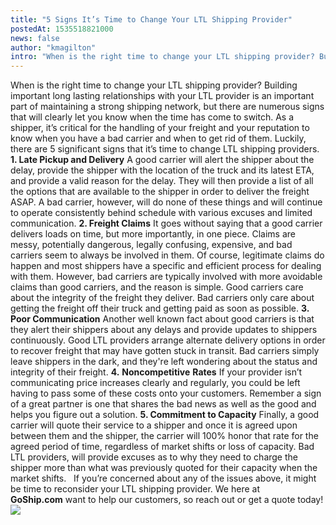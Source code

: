 ```yaml
---
title: "5 Signs It’s Time to Change Your LTL Shipping Provider"
postedAt: 1535518821000
news: false
author: "kmagilton"
intro: "When is the right time to change your LTL shipping provider? Building important long lasting relationships with your LTL provider is an important part of maintaining a strong shipping network, but there are numerous signs that will clearly let you know when the time has come to switch. As a shipper, it’s critical for the handling of your freight and your reputation to know when you have a bad carrier and when to get rid of them. Luckily, there are 5 significant signs that it’s time to change LTL shipping pr"
---
```

When is the right time to change your LTL shipping provider? Building important long lasting relationships with your LTL provider is an important part of maintaining a strong shipping network, but there are numerous signs that will clearly let you know when the time has come to switch. As a shipper, it’s critical for the handling of your freight and your reputation to know when you have a bad carrier and when to get rid of them. Luckily, there are 5 significant signs that it’s time to change LTL shipping providers. **1\. Late Pickup and Delivery** A good carrier will alert the shipper about the delay, provide the shipper with the location of the truck and its latest ETA, and provide a valid reason for the delay. They will then provide a list of all the options that are available to the shipper in order to deliver the freight ASAP. A bad carrier, however, will do none of these things and will continue to operate consistently behind schedule with various excuses and limited communication. **2\. Freight Claims** It goes without saying that a good carrier delivers loads on time, but more importantly, in one piece. Claims are messy, potentially dangerous, legally confusing, expensive, and bad carriers seem to always be involved in them. Of course, legitimate claims do happen and most shippers have a specific and efficient process for dealing with them. However, bad carriers are typically involved with more avoidable claims than good carriers, and the reason is simple. Good carriers care about the integrity of the freight they deliver. Bad carriers only care about getting the freight off their truck and getting paid as soon as possible. **3\. Poor Communication** Another well known fact about good carriers is that they alert their shippers about any delays and provide updates to shippers continuously. Good LTL providers arrange alternate delivery options in order to recover freight that may have gotten stuck in transit. Bad carriers simply leave shippers in the dark, and they're left wondering about the status and integrity of their freight. **4\.** **Noncompetitive** **Rates** If your provider isn’t communicating price increases clearly and regularly, you could be left having to pass some of these costs onto your customers. Remember a sign of a great partner is one that shares the bad news as well as the good and helps you figure out a solution. **5\. Commitment to Capacity** Finally, a good carrier will quote their service to a shipper and once it is agreed upon between them and the shipper, the carrier will 100% honor that rate for the agreed period of time, regardless of market shifts or loss of capacity. Bad LTL providers, will provide excuses as to why they need to charge the shipper more than what was previously quoted for their capacity when the market shifts.   If you’re concerned about any of the issues above, it might be time to reconsider your LTL shipping provider. We here at **GoShip.com** want to help our customers, so reach out or get a quote today! [![](https://www.goship.com/wp-content/uploads/2021/02/1ace89b4-fe28-40ff-a2a7-4cddc60fc9ec.png)](https://www.goship.com/)
